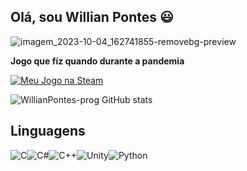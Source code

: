 ## Olá, sou Willian Pontes 😃

![imagem_2023-10-04_162741855-removebg-preview](https://github.com/WillianPontes-prog/WillianPontes-prog/assets/146091536/f96ac9ef-7de2-4e77-adc5-c1ee3759893d)


**Jogo que fiz quando durante a pandemia**

[![Meu Jogo na Steam](https://img.shields.io/badge/Steam-000000?style=for-the-badge&logo=steam&logoColor=white)](https://store.steampowered.com/app/2124460/Asteroids_and_more_asteroids/)



![WillianPontes-prog GitHub stats](https://github-readme-stats.vercel.app/api?username=WillianPontes-prog&show_icons=true&theme=radical)

## Linguagens

![C](https://img.shields.io/badge/C-00599C?style=for-the-badge&logo=c&logoColor=white)![C#](https://img.shields.io/badge/C%23-239120?style=for-the-badge&logo=c-sharp&logoColor=white)![C++](https://img.shields.io/badge/C%2B%2B-00599C?style=for-the-badge&logo=c%2B%2B&logoColor=white)![Unity](https://img.shields.io/badge/Unity-100000?style=for-the-badge&logo=unity&logoColor=white)![Python](https://img.shields.io/badge/Python-14354C?style=for-the-badge&logo=python&logoColor=white)
